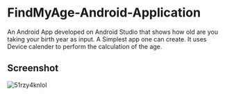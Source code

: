 # FindMyAge-Android-Application

An Android App developed on Android Studio that shows how old are you taking your birth year as input.
A Simplest app one can create.
It uses Device calender to perform the calculation of the age.

## Screenshot
![51rzy4knlol](https://user-images.githubusercontent.com/15246084/40981514-af97a8d8-68f8-11e8-89bd-ff21d5c34fc6.png)
